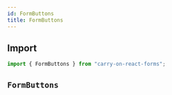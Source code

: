 ```yaml
---
id: FormButtons
title: FormButtons
---
```


## Import

```js
import { FormButtons } from "carry-on-react-forms";
```

## `FormButtons`

```js

```
